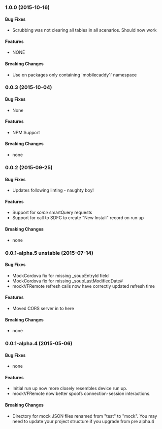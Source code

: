 ### 1.0.0  (2015-10-16)


#### Bug Fixes

* Scrubbing was not clearing all tables in all scenarios. Should now work

#### Features

* NONE

#### Breaking Changes

* Use on packages only containing 'mobilecaddy1' namespace


### 0.0.3  (2015-10-04)


#### Bug Fixes

* None

#### Features

* NPM Support

#### Breaking Changes

* none


### 0.0.2  (2015-09-25)


#### Bug Fixes

* Updates following linting - naughty boy!

#### Features

* Support for _some_ smartQuery requests
* Support for call to SDFC to create "New Install" record on run up

#### Breaking Changes

* none


### 0.0.1-alpha.5 unstable (2015-07-14)


#### Bug Fixes

* MockCordova fix for missing _soupEntryId field
* MockCordova fix for missing _soupLastModifiedDate#
* mockVFRemote refresh calls now have correctly updated refresh time

#### Features

* Moved CORS server in to here

#### Breaking Changes

* none


### 0.0.1-alpha.4 (2015-05-06)


#### Bug Fixes

* none

#### Features

* Initial run up now more closely resembles device run up.
* mockVFRemote now better spoofs connection-session interactions.

#### Breaking Changes

* Directory for mock JSON files renamed from "test" to "mock". You may need to update your project structure if you upgrade from pre alpha.4

